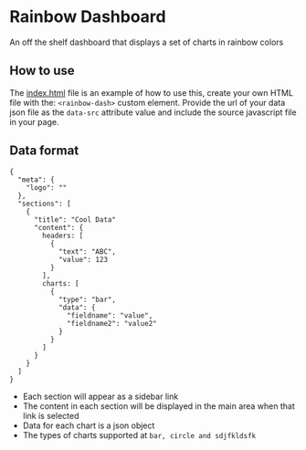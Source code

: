 # Rainbow Dashboard

An off the shelf dashboard that displays a set of charts in rainbow colors

<!-- pic -->

## How to use

The <a href="index.html">index.html</a> file is an example of how to use this, create your own HTML file with the: ```<rainbow-dash>``` custom element. Provide the url of your data json file as the ```data-src``` attribute value and include the source javascript file in your page. 

## Data format

```
{
  "meta": {
    "logo": ""
  },
  "sections": [
    {
      "title": "Cool Data"
      "content": { 
        headers: [
          {
            "text": "ABC",
            "value": 123
          }
        ],
        charts: [
          {
            "type": "bar",
            "data": {
              "fieldname": "value", 
              "fieldname2": "value2" 
            }
          }
        ]
      }
    }
  ]
}
```

- Each section will appear as a sidebar link
- The content in each section will be displayed in the main area when that link is selected
- Data for each chart is a json object
- The types of charts supported at ```bar, circle and sdjfkldsfk```
